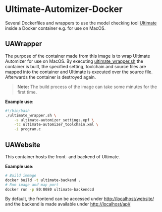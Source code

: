 # Ultimate-Automizer-Docker

Several Dockerfiles and wrappers to use the model checking tool [Ultimate](https://github.com/ultimate-pa/ultimate) inside a Docker container e.g. for use on MacOS.

## UAWrapper

The purpose of the container made from this image is to wrap Ultimate Automizer for use on MacOS. By executing [ultimate_wrapper.sh](ultimate_wrapper.sh) the container is built, the specified setting, toolchain and source files are mapped into the container and Ultimate is executed over the source file. Afterwards the container is destroyed again.

> **Note:** The build process of the image can take some minutes for the first time.

**Example use:**

```bash
#!/bin/bash
./ultimate_wrapper.sh \
    -s ultimate-automizer_settings.epf \
    -tc ultimate-automizer_toolchain.xml \
    -i program.c
```

## UAWebsite

This container hosts the front- and backend of Ultimate.

**Example use:**

```bash
# Build immage
docker build -t ultimate-backend .
# Run image and map port
docker run -p 80:8080 ultimate-backendcd 
```

By default, the frontend can be accessed under <http://localhost/website/> and the backend is made
available under <http://localhost/api/>
